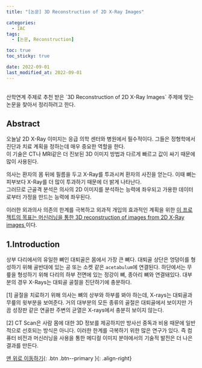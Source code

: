 ```yaml
---
title: "[논문] 3D Reconstruction of 2D X-Ray Images"

categories:
  - IAC
tags:
  - [논문, Reconstruction]

toc: true
toc_sticky: true

date: 2022-09-01
last_modified_at: 2022-09-01
---
```


<br>
산학연계 주제로 추천 받은 `3D Reconstruction of 2D X-Ray Images` 주제에 맞는 논문을 찾아서 정리하려고 한다.

## Abstract

오늘날 2D X-Ray 이미지는 응급 의학 센터와 병원에서 필수적이다. 그들은 정형학에서 진단과 치료 계획을 정하는데 매우 중요한 역할을 한다.  
이 기술은 CT나 MRI같은 더 진보된 3D 이미지 방법과 다르게 빠르고 값이 싸기 때문에 많이 사용된다.

의사는 환자의 몸 뒤에 필름을 두고 X-Ray를 투과시켜 환자의 사진을 얻는다. 이때 뼈는 피부보다 X-Ray를 더 많이 투과하기 때문에 더 밝게 나타난다.  
그러므로 근골격 분석은 의사의 2D 이미지를 분석하는 능력에 좌우되고 가용한 데이터로부터 가정을 만드는 능력에 좌우된다.

이러한 외과의사 의존의 한계를 극복하고 외과적 개입의 효과적인 계획을 위한 <u>이 프로젝트의 목표는 머신러닝을 통한 3D reconstruction of images from 2D X-Ray images </u> 이다.

## 1.Introduction

상부 다리에서의 유일한 뼈인 대퇴골은 몸에서 가장 큰 뼈다.
대퇴골 상단은 엉덩이를 형성하기 위해 골반대에 있는 공 또는 소켓 같은 `acetabulum`에 연결된다.
하단에서는 무릎을 형성하기 위해 다리의 하부 전면에 있는 정강이 뼈, 종아리 뼈와 연결돼있다.
대부분의 경우 X-Rays는 대퇴골 골절을 진단하기에 충분하다.

[1] 골절을 치료하기 위해 의사는 뼈의 상부와 하부를 봐야 하는데, X-rays는 대퇴골과 무릎의 윗부분을 보여준다. 거의 대부분의 모든 종류의 골절은 대퇴골에서 보이지만 가끔 성장판 같은 연골판 주변의 균열은 X-rays에서 충분히 보이지 않는다.

[2] CT Scan은 사람 몸에 대한 3D 정보를 제공하지만 방사선 중독과 비용 때문에 일반적으로 선호되는 방식은 아니다.
이러한 한계를 극복하기 위한 많은 연구가 있다. 즉 컴퓨터 비전과 머신러닝을 사용을 통한 메디컬 이미지 분야에서의 기술적 발전은 더 나은 결과를 만든다.

[맨 위로 이동하기](#){: .btn .btn--primary }{: .align-right}
